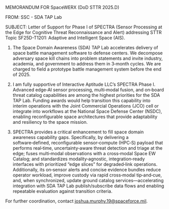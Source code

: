 MEMORANDUM FOR SpaceWERX (DoD STTR 2025.D)

FROM:	SSC - SDA TAP Lab

SUBJECT:	Letter of Support for Phase I of SPECTRA (Sensor Processing at the Edge for Cognitive Threat Reconnaissance and Alert) addressing STTR Topic SF25D-T1201: Adaptive and Intelligent Space (AIS).

1.	The Space Domain Awareness (SDA) TAP Lab accelerates delivery of space battle management software to defense centers. We decompose adversary space kill chains into problem statements and invite industry, academia, and government to address them in 3‑month cycles. We are charged to field a prototype battle management system before the end of 2025.

2.	I am fully supportive of Interactive Aptitude LLC’s SPECTRA Phase I. Advanced edge‑AI sensor processing, multi‑modal fusion, and on‑board threat catalog capabilities are among the highest priorities for the SDA TAP Lab. Funding awards would help transition this capability into interim operations with the Joint Commercial Operations (JCO) cell or integrate into workflows at the National Space Defense Center (NSDC), enabling reconfigurable space architectures that provide adaptability and resiliency to the space mission.

3.	SPECTRA provides a critical enhancement to fill space domain awareness capability gaps. Specifically, by delivering a software‑defined, reconfigurable sensor‑compute (HPC‑S) payload that performs real‑time, uncertainty‑aware threat detection and triage at the edge; fuses multi‑modal observations with a cross‑modal Space EW Catalog; and standardizes modality‑agnostic, integration‑ready interfaces with prioritized “edge slices” for degraded‑link operations. Additionally, its on‑sensor alerts and concise evidence bundles reduce operator workload, improve custody via rapid cross‑modal tip‑and‑cue, and, when synchronized, update ground catalog services—accelerating integration with SDA TAP Lab publish/subscribe data flows and enabling repeatable evaluation against transition criteria. 

For further coordination, contact joshua.murphy.19@spaceforce.mil.


